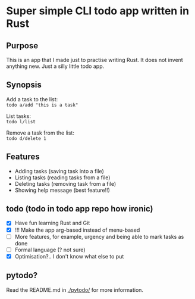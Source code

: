 # Super simple CLI todo app written in Rust

## Purpose

This is an app that I made just to practise writing Rust. It does not invent anything new. Just a silly little todo app.

## Synopsis

Add a task to the list:  
```todo a/add "this is a task"```  

List tasks:  
```todo l/list```

Remove a task from the list:  
```todo d/delete 1```

## Features

- Adding tasks (saving task into a file)
- Listing tasks (reading tasks from a file)
- Deleting tasks (removing task from a file)
- Showing help message (best feature!!)

## todo (todo in todo app repo how ironic)
- [x] Have fun learning Rust and Git
- [x] !!! Make the app arg-based instead of menu-based
- [ ] More features, for example, urgency and being able to mark tasks as done
- [ ] Formal language (? not sure)
- [x] Optimisation?.. I don't know what else to put

## pytodo?

Read the README.md in [./pytodo/](./pytodo/) for more information.